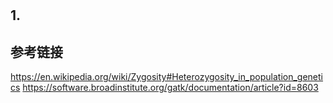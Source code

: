# 
## 1.




## 参考链接
https://en.wikipedia.org/wiki/Zygosity#Heterozygosity_in_population_genetics
https://software.broadinstitute.org/gatk/documentation/article?id=8603
